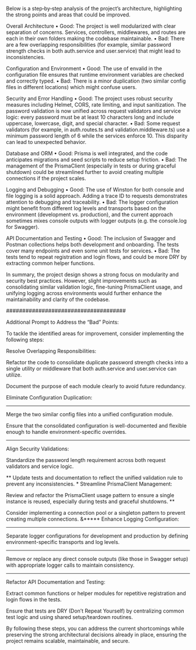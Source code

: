 Below is a step‐by‐step analysis of the project’s architecture, highlighting the strong points and areas that could be improved.

Overall Architecture
• Good: The project is well modularized with clear separation of concerns. Services, controllers, middlewares, and routes are each in their own folders making the codebase maintainable.
• Bad: There are a few overlapping responsibilities (for example, similar password strength checks in both auth.service and user.service) that might lead to inconsistencies.

Configuration and Environment
• Good: The use of envalid in the configuration file ensures that runtime environment variables are checked and correctly typed.
• Bad: There is a minor duplication (two similar config files in different locations) which might confuse users.

Security and Error Handling
• Good: The project uses robust security measures including Helmet, CORS, rate limiting, and input sanitization. The password validation is now unified across request validators and service logic: every password must be at least 10 characters long and include uppercase, lowercase, digit, and special character.
• Bad: Some request validators (for example, in auth.routes.ts and validation.middleware.ts) use a minimum password length of 6 while the services enforce 10. This disparity can lead to unexpected behavior.

Database and ORM
• Good: Prisma is well integrated, and the code anticipates migrations and seed scripts to reduce setup friction.
• Bad: The management of the PrismaClient (especially in tests or during graceful shutdown) could be streamlined further to avoid creating multiple connections if the project scales.

Logging and Debugging
• Good: The use of Winston for both console and file logging is a solid approach. Adding a trace ID to requests demonstrates attention to debugging and traceability.
• Bad: The logger configuration might benefit from different log levels and transports based on the environment (development vs. production), and the current approach sometimes mixes console outputs with logger outputs (e.g. the console.log for Swagger).

API Documentation and Testing
• Good: The inclusion of Swagger and Postman collections helps both development and onboarding. The tests cover many endpoints and even some unit tests for services.
• Bad: The tests tend to repeat registration and login flows, and could be more DRY by extracting common helper functions.

In summary, the project design shows a strong focus on modularity and security best practices. However, slight improvements such as consolidating similar validation logic, fine-tuning PrismaClient usage, and unifying logging across environments would further enhance the maintainability and clarity of the codebase.


#####################################


Additional Prompt to Address the “Bad” Points:

To tackle the identified areas for improvement, consider implementing the following steps:

Resolve Overlapping Responsibilities:

Refactor the code to consolidate duplicate password strength checks into a single utility or middleware that both auth.service and user.service can utilize.

Document the purpose of each module clearly to avoid future redundancy.

Eliminate Configuration Duplication:

*****
Merge the two similar config files into a unified configuration module.

Ensure that the consolidated configuration is well-documented and flexible enough to handle environment-specific overrides.


***
Align Security Validations:

Standardize the password length requirement across both request validators and service logic.


**
Update tests and documentation to reflect the unified validation rule to prevent any inconsistencies.
*
Streamline PrismaClient Management:

Review and refactor the PrismaClient usage pattern to ensure a single instance is reused, especially during tests and graceful shutdowns.
**

Consider implementing a connection pool or a singleton pattern to prevent creating multiple connections.
&*****
Enhance Logging Configuration:
***
Separate logger configurations for development and production by defining environment-specific transports and log levels.
***
Remove or replace any direct console outputs (like those in Swagger setup) with appropriate logger calls to maintain consistency.
****
Refactor API Documentation and Testing:

Extract common functions or helper modules for repetitive registration and login flows in the tests.

Ensure that tests are DRY (Don’t Repeat Yourself) by centralizing common test logic and using shared setup/teardown routines.

By following these steps, you can address the current shortcomings while preserving the strong architectural decisions already in place, ensuring the project remains scalable, maintainable, and secure.